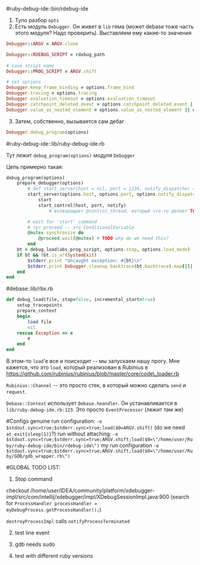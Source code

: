 #ruby-debug-ide::bin/rdebug-ide

1. Тупо разбор `opts`
2. Есть модуль `Debugger`. Он живет в `lib` гема (может debase тоже часть этого модуля? Надо проверить). Выставляем ему какие-то значения

```Ruby
Debugger::ARGV = ARGV.clone

Debugger::RDEBUG_SCRIPT = rdebug_path
    
# save script name
Debugger::PROG_SCRIPT = ARGV.shift

# set options
Debugger.keep_frame_binding = options.frame_bind
Debugger.tracing = options.tracing
Debugger.evaluation_timeout = options.evaluation_timeout
Debugger.catchpoint_deleted_event = options.catchpoint_deleted_event || options.rm_protocol_extensions
Debugger.value_as_nested_element = options.value_as_nested_element || options.rm_protocol_extensions
```

3. Затем, собственно, вызывается сам дебаг

```Ruby
Debugger.debug_program(options)
```

#ruby-debug-ide::lib/ruby-debug-ide.rb

Тут лежит `debug_program(options)` модуля `Debugger`

Цепь примерно такая:

```Ruby
debug_program(options)
    prepare_debugger(options)
        # def start_server(host = nil, port = 1234, notify_dispatcher = false)
        start_server(options.host, options.port, options.notify_dispatcher)
            start
            start_control(host, port, notify)
                # возваращает @control_thread, который что-то делает TODO

        # wait for 'start' command
        # тут proceed -- это ConditionalVariable
        @mutex.synchronize do
            @proceed.wait(@mutex) # TODO why do we need this?
        end
    bt = debug_load(abs_prog_script, options.stop, options.load_mode)
    if bt && !bt.is_a?(SystemExit)
        $stderr.print "Uncaught exception: #{bt}\n"
        $stderr.print Debugger.cleanup_backtrace(bt.backtrace).map{|l| "\t#{l}"}.join("\n"), "\n"
    end
end
```

#debase::lib/rbx.rb
```Ruby
def debug_load(file, stop=false, incremental_start=true)
    setup_tracepoints
    prepare_context
    begin
        load file
        nil
    rescue Exception => e
        e
    end
end
```

В этом-то `load`'e все и поисхoдит -- мы запускаем нашу прогу. Мне кажется, что это `load`, который реализован в Rubinius в https://github.com/rubinius/rubinius/blob/master/core/code\_loader.rb

`Rubinius::Channel` -- это просто стек, в который можно сделать `send` и `request`.

`Debase::Context` использует `Debase.heandler`. Он устанавливается в `lib/ruby-debug-ide.rb:123`. Это просто `EventProcessor` (лежит там же)


#Configs
genuine run configuration: `-e $stdout.sync=true;$stderr.sync=true;load($0=ARGV.shift)` (do we need `at_exit{sleep(1)}`?)
run without attaching:     `-e $stdout.sync=true;$stderr.sync=true;ARGV.shift;load($0=\"/home/user/Ruby/ruby-debug-ide/bin/rdebug-ide\")`
my run configuration       `-e $stdout.sync=true;$stderr.sync=true;ARGV.shift;load($0=\"/home/user/Ruby/GDB/gdb_wrapper.rb\")`


#GLOBAL TODO LIST:

1. Stop command

checkout /home/user/IDEA/community/platform/xdebugger-impl/src/com/intellij/xdebugger/impl/XDebugSessionImpl.java:900
(search for `ProcessHandler processHandler = myDebugProcess.getProcessHandler();`)

`destroyProcessImpl` calls `notifyProcessTerminated` 

2. test line event

3. gdb needs sudo

4. test with different ruby versions
